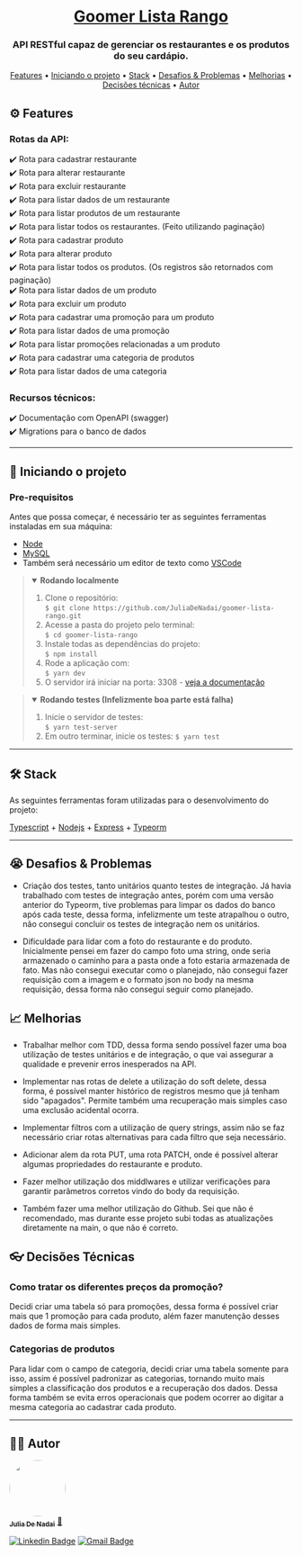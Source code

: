 <h1 align="center">
   <a href="#"> Goomer Lista Rango </a>
</h1>

<h3 align="center">
    API RESTful capaz de gerenciar os restaurantes e os produtos do seu cardápio.
</h3>


<p align="center">
 <a href="#%EF%B8%8F-features">Features</a> •
 <a href="#-iniciando-o-projeto">Iniciando o projeto</a> • 
 <a href="#-stack">Stack</a> •
 <a href="#-desafios-&-problemas">Desafios & Problemas</a> •
 <a href="#-melhorias">Melhorias</a> •
  <a href="#-decisões-técnicas">Decisões técnicas</a> •
  <a href="#%EF%B8%8F-autor">Autor</a> 
</p>


## ⚙️ Features

### Rotas da API:  
✔️ Rota para cadastrar restaurante  
✔️ Rota para alterar restaurante   
✔️ Rota para excluir restaurante   
✔️ Rota para listar dados de um restaurante   
✔️ Rota para listar produtos de um restaurante    
✔️ Rota para listar todos os restaurantes. (Feito utilizando paginação)  
✔️ Rota para cadastrar produto  
✔️ Rota para alterar produto   
✔️ Rota para listar todos os produtos. (Os registros são retornados com paginação)    
✔️ Rota para listar dados de um produto    
✔️ Rota para excluir um produto      
✔️ Rota para cadastrar uma promoção para um produto      
✔️ Rota para listar dados de uma promoção    
✔️ Rota para listar promoções relacionadas a um produto   
✔️ Rota para cadastrar uma categoria de produtos   
✔️ Rota para listar dados de uma categoria   

### Recursos técnicos:  
✔️ Documentação com OpenAPI (swagger)  
✔️ Migrations para o banco de dados  

---

## 🚀 Iniciando o projeto

### Pre-requisitos

Antes que possa começar, é necessário ter as seguintes ferramentas instaladas em sua máquina:  
* [Node](https://nodejs.org/en/download/)  
* [MySQL](https://dev.mysql.com/downloads/installer/)
* Também será necessário um editor de texto como [VSCode](https://code.visualstudio.com/)  

> <details open>
>	 <summary>
> 		<b> Rodando localmente </b>
>	 </summary>
> 
>	 1. Clone o repositório:  
>	 	`$ git clone https://github.com/JuliaDeNadai/goomer-lista-rango.git`  
> 	2. Acesse a pasta do projeto pelo terminal:  
>	 	`$ cd goomer-lista-rango`  
> 	3. Instale todas as dependências do projeto:  
> 		`$ npm install`   
> 	4. Rode a aplicação com:  
> 		`$ yarn dev `  
>	 6. O servidor irá iniciar na porta: 3308 - [veja a documentação](http://localhost:3308/goomer-lista-rango-api)
> </details>

> <details open>
>	 <summary>
> 		<b> Rodando testes (Infelizmente boa parte está falha) </b>
>	 </summary>
> 
> 	1. Inicie o servidor de testes:  
> 		`$ yarn test-server `  
>	 2. Em outro terminar, inicie os testes:
>     `$ yarn test `
> </details>

---

## 🛠 Stack

As seguintes ferramentas foram utilizadas para o desenvolvimento do projeto:

  [Typescript](https://www.typescriptlang.org/) + [Nodejs](https://nodejs.org/en/) + [Express](https://expressjs.com/pt-br/) + [Typeorm](https://typeorm.io/)

---
## 😭 Desafios & Problemas

* Criação dos testes, tanto unitários quanto testes de integração. Já havia trabalhado com testes de integração antes, porém com uma versão anterior do Typeorm, tive problemas para limpar os dados do banco após cada teste, dessa forma, infelizmente um teste atrapalhou o outro, não consegui concluir os testes de integração nem os unitários.

* Dificuldade para lidar com a foto do restaurante e do produto. Inicialmente pensei em fazer do campo foto uma string, onde seria armazenado o caminho para a pasta onde a foto estaria armazenada de fato. Mas não consegui executar como o planejado, não consegui fazer requisição com a imagem e o formato json no body na mesma requisição, dessa forma não consegui seguir como planejado.


## 📈 Melhorias

* Trabalhar melhor com TDD, dessa forma sendo possível fazer uma boa utilização de testes unitários e de integração, o que vai assegurar a qualidade e prevenir erros inesperados na API.

* Implementar nas rotas de delete a utilização do soft delete, dessa forma, é possível manter histórico de registros mesmo que já tenham sido "apagados". Permite também uma recuperação mais simples caso uma exclusão acidental ocorra.

* Implementar filtros com a utilização de query strings, assim não se faz necessário criar rotas alternativas para cada filtro que seja necessário.

* Adicionar alem da rota PUT, uma rota PATCH, onde é possível alterar algumas propriedades do restaurante e produto.

* Fazer melhor utilização dos middlwares e utilizar verificações para garantir parâmetros corretos vindo do body da requisição.

* Também fazer uma melhor utilização do Github. Sei que não é recomendado, mas durante esse projeto subi todas as atualizações diretamente na main, o que não é correto.

## 👓 Decisões Técnicas

### Como tratar os diferentes preços da promoção?

Decidi criar uma tabela só para promoções, dessa forma é possível criar mais que 1 promoção para cada produto, além fazer manutenção desses dados de forma mais simples. 

### Categorias de produtos

Para lidar com o campo de categoria, decidi criar uma tabela somente para isso, assim é possível padronizar as categorias, tornando muito mais simples a classificação dos produtos e a recuperação dos dados. Dessa forma também se evita erros operacionais que podem ocorrer ao digitar a mesma categoria ao cadastrar cada produto.

---

## 👩‍⚕️ Autor

<a href="https://github.com/JuliaDeNadai">
 <img style="border-radius: 50%;" src="https://github.com/JuliaDeNadai.png" width="100px;" alt=""/>
 <br />
 <sub><b>Julia De Nadai</b></sub></a> <a href="https://github.com/JuliaDeNadai" title="Github Julia">🚀</a>
 <br />

[![Linkedin Badge](https://img.shields.io/badge/-Julia-blue?style=flat-square&logo=Linkedin&logoColor=white&link=https://in.linkedin.com/in/juliadenadai)](https://in.linkedin.com/in/juliadenadai) 
[![Gmail Badge](https://img.shields.io/badge/-denadaijulia@gmail.com-c14438?style=flat-square&logo=Gmail&logoColor=white&link=mailto:denadaijulia@gmail.com)](mailto:denadaijulia@gmail.com)
